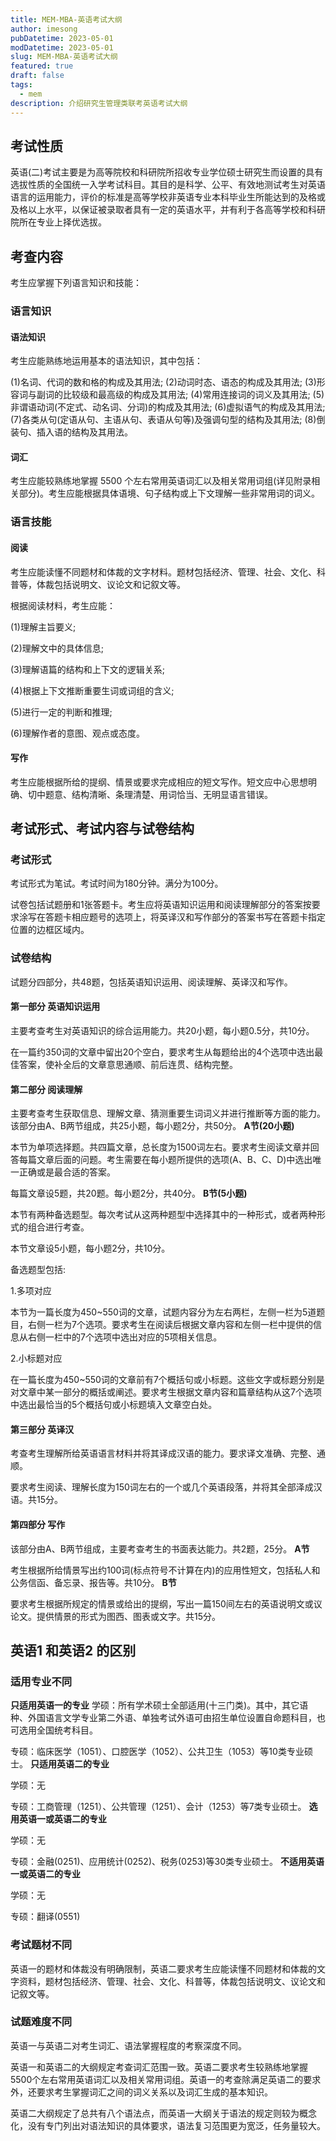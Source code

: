 ```yaml
---
title: MEM-MBA-英语考试大纲
author: imesong
pubDatetime: 2023-05-01
modDatetime: 2023-05-01
slug: MEM-MBA-英语考试大纲
featured: true
draft: false
tags:
  - mem
description: 介绍研究生管理类联考英语考试大纲
---
```


## 考试性质

英语(二)考试主要是为高等院校和科研院所招收专业学位硕士研究生而设置的具有选拔性质的全国统一入学考试科目。其目的是科学、公平、有效地测试考生对英语语言的运用能力，评价的标准是高等学校非英语专业本科毕业生所能达到的及格或及格以上水平，以保证被录取者具有一定的英语水平，并有利于各高等学校和科研院所在专业上择优选拔。

## 考查内容

考生应掌握下列语言知识和技能：

### 语言知识

#### 语法知识

考生应能熟练地运用基本的语法知识，其中包括：

(1)名词、代词的数和格的构成及其用法;
(2)动词时态、语态的构成及其用法;
(3)形容词与副词的比较级和最高级的构成及其用法;
(4)常用连接词的词义及其用法;
(5)非谓语动词(不定式、动名词、分词)的构成及其用法;
(6)虚拟语气的构成及其用法;
(7)各类从句(定语从句、主语从句、表语从句等)及强调句型的结构及其用法;
(8)倒装句、插入语的结构及其用法。

#### 词汇

考生应能较熟练地掌握 5500 个左右常用英语词汇以及相关常用词组(详见附录相关部分)。考生应能根据具体语境、句子结构或上下文理解一些非常用词的词义。

### 语言技能

#### 阅读

考生应能读懂不同题材和体裁的文字材料。题材包括经济、管理、社会、文化、科普等，体裁包括说明文、议论文和记叙文等。

根据阅读材料，考生应能：

(1)理解主旨要义;

(2)理解文中的具体信息;

(3)理解语篇的结构和上下文的逻辑关系;

(4)根据上下文推断重要生词或词组的含义;

(5)进行一定的判断和推理;

(6)理解作者的意图、观点或态度。

#### 写作

考生应能根据所给的提纲、情景或要求完成相应的短文写作。短文应中心思想明确、切中题意、结构清晰、条理清楚、用词恰当、无明显语言错误。

<!--more-->

## 考试形式、考试内容与试卷结构

### 考试形式

考试形式为笔试。考试时间为180分钟。满分为100分。

试卷包括试题册和1张答题卡。考生应将英语知识运用和阅读理解部分的答案按要求涂写在答题卡相应题号的选项上，将英译汉和写作部分的答案书写在答题卡指定位置的边框区域内。

### 试卷结构

试题分四部分，共48题，包括英语知识运用、阅读理解、英译汉和写作。

#### 第一部分 英语知识运用

主要考查考生对英语知识的综合运用能力。共20小题，每小题0.5分，共10分。

在一篇约350词的文章中留出20个空白，要求考生从每题给出的4个选项中选出最佳答案，使补全后的文章意思通顺、前后连贯、结构完整。

#### 第二部分 阅读理解

主要考查考生获取信息、理解文章、猜测重要生词词义并进行推断等方面的能力。该部分由A、B两节组成，共25小题，每小题2分，共50分。
**A节(20小题)**

本节为单项选择题。共四篇文章，总长度为1500词左右。要求考生阅读文章并回答每篇文章后面的问题。考生需要在每小题所提供的选项(A、B、C、D)中选出唯一正确或是最合适的答案。

每篇文章设5题，共20题。每小题2分，共40分。
**B节(5小题)**

本节有两种备选题型。每次考试从这两种题型中选择其中的一种形式，或者两种形式的组合进行考查。

本节文章设5小题，每小题2分，共10分。

备选题型包括:

1.多项对应

本节为一篇长度为450~550词的文章，试题内容分为左右两栏，左侧一栏为5道题目，右侧一栏为7个选项。要求考生在阅读后根据文章内容和左侧一栏中提供的信息从右侧一栏中的7个选项中选出对应的5项相关信息。

2.小标题对应

在一篇长度为450~550词的文章前有7个概括句或小标题。这些文字或标题分别是对文章中某一部分的概括或阐述。要求考生根据文章内容和篇章结构从这7个选项中选出最恰当的5个概括句或小标题填入文章空白处。

#### 第三部分 英译汉

考查考生理解所给英语语言材料并将其译成汉语的能力。要求译文准确、完整、通顺。

要求考生阅读、理解长度为150词左右的一个或几个英语段落，并将其全部泽成汉语。共15分。

#### 第四部分 写作

该部分由A、B两节组成，主要考查考生的书面表达能力。共2题，25分。
**A节**

考生根据所给情景写出约100词(标点符号不计算在内)的应用性短文，包括私人和公务信函、备忘录、报告等。共10分。
**B节**

要求考生根据所规定的情景或给出的提纲，写出一篇150间左右的英语说明文或议论文。提供情景的形式为图西、图表或文字。共15分。

## 英语1 和英语2 的区别

### 适用专业不同

**只适用英语一的专业**
学硕：所有学术硕士全部适用(十三门类)。其中，其它语种、外国语言文学专业第二外语、单独考试外语可由招生单位设置自命题科目，也可选用全国统考科目。

专硕：临床医学（1051）、口腔医学（1052）、公共卫生（1053）等10类专业硕士。
**只适用英语二的专业**

学硕：无

专硕：工商管理（1251）、公共管理（1251）、会计（1253）等7类专业硕士。
**选用英语一或英语二的专业**

学硕：无

专硕：金融(0251)、应用统计(0252)、税务(0253)等30类专业硕士。
**不适用英语一或英语二的专业**

学硕：无

专硕：翻译(0551)

### 考试题材不同

英语一的题材和体裁没有明确限制，英语二要求考生应能读懂不同题材和体裁的文字资料，题材包括经济、管理、社会、文化、科普等，体裁包括说明文、议论文和记叙文等。

### 试题难度不同

英语一与英语二对考生词汇、语法掌握程度的考察深度不同。

英语一和英语二的大纲规定考查词汇范围一致。英语二要求考生较熟练地掌握5500个左右常用英语词汇以及相关常用词组。英语一的考查除满足英语二的要求外，还要求考生掌握词汇之间的词义关系以及词汇生成的基本知识。

英语二大纲规定了总共有八个语法点，而英语一大纲关于语法的规定则较为概念化，没有专门列出对语法知识的具体要求，语法复习范围更为宽泛，任务量较大。
